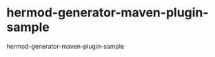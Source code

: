 hermod-generator-maven-plugin-sample
====================================

hermod-generator-maven-plugin-sample
